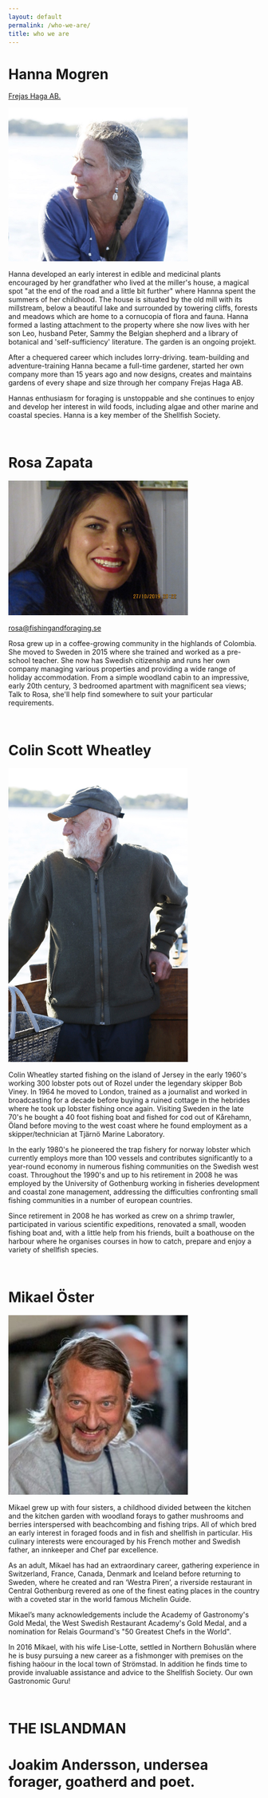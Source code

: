```yaml
---
layout: default
permalink: /who-we-are/
title: who we are
---
```


# Hanna Mogren

[Frejas Haga AB.](https://www.frejas.se)

<img src="/assets/images/Hanna_Square.jpg" style="width: 360px;"/>

Hanna developed an early interest in edible and medicinal plants encouraged by her grandfather who lived at the miller's house, a magical spot "at the end of the road and a little bit further" where Hannna spent the summers of her childhood. The house is situated by the old mill with its millstream, below a beautiful lake and surrounded by towering cliffs, forests and meadows which are home to a cornucopia of flora and fauna. Hanna formed a lasting attachment to the property where she now lives with her son Leo, husband Peter, Sammy the Belgian shepherd and a library of botanical and 'self-sufficiency' literature.  The garden is an ongoing projekt. 

After a chequered career which includes lorry-driving. team-building and adventure-training Hanna became a full-time gardener, started her own company more than 15 years ago and now designs, creates and maintains gardens of every shape and size through her company Frejas Haga AB.

Hannas enthusiasm for foraging is unstoppable and she continues to enjoy and develop her interest in wild foods, including algae and other marine and coastal species. Hanna is a key member of the Shellfish Society.



<br />

# Rosa Zapata

<img src="/assets/images/rosa.jpg" style="width: 360px;"/>

<rosa@fishingandforaging.se>

Rosa grew up in a coffee-growing community in the highlands of Colombia. 
She moved to Sweden in 2015 where she trained and worked as a pre-school teacher. She now has Swedish citizenship and runs her own company managing various properties and providing a wide range of holiday accommodation. From a simple woodland cabin to an impressive, early 20th century, 3 bedroomed apartment with magnificent sea views;
Talk to Rosa, she'll help find somewhere to suit your particular requirements.


<br />

# Colin Scott Wheatley

<img src="/assets/images/Colin.jpg" style="width: 360px;"/>

Colin Wheatley started fishing on the island of Jersey in the early 1960's working 300 lobster pots out of Rozel under the legendary skipper Bob Viney. In 1964 he moved to London, trained as a journalist and worked in broadcasting for a decade before buying a ruined cottage in the hebrides where he took up lobster fishing once again. Visiting Sweden in the late 70's he bought a 40 foot fishing boat and fished for cod out of Kårehamn, Öland before moving to the west coast where he found employment as a skipper/technician at Tjärnö Marine Laboratory. 

In the early 1980's he pioneered the trap fishery for norway lobster which currently employs more than 100 vessels and contributes significantly to a year-round economy in numerous fishing communities on the Swedish west coast. Throughout the 1990's and up to his retirement in 2008 he was employed by the University of Gothenburg working in fisheries development and coastal zone management, addressing the difficulties confronting small fishing communities in a number of european countries.

Since retirement in 2008 he has worked as crew on a shrimp trawler, participated in various scientific expeditions, renovated a small, wooden fishing boat and, with a little help from his friends, built a boathouse on the harbour where he organises courses in how to catch, prepare and enjoy a variety of shellfish species.

<br />

# Mikael Öster

<img src="/assets/images/Mikael.jpg" style="width: 360px;"/>

Mikael grew up with four sisters, a childhood divided between the kitchen and the
kitchen garden with woodland forays to gather mushrooms and berries interspersed with
beachcombing and fishing trips. All of which bred an early interest in foraged foods and in fish and shellfish in particular. His culinary interests were encouraged by his French mother and Swedish father, an innkeeper and Chef par excellence.

As an adult, Mikael has had an extraordinary career, gathering experience in Switzerland,
France, Canada, Denmark and Iceland before returning to Sweden, where he created and ran ‘Westra Piren’, a riverside restaurant in Central Gothenburg revered as one of the finest eating places in the country with a coveted star in the world famous Michelin Guide.

Mikael’s many acknowledgements include the Academy of Gastronomy's Gold Medal, the West Swedish Restaurant Academy's Gold Medal, and a nomination for Relais Gourmand's "50 Greatest Chefs in the World".

In 2016 Mikael, with his wife Lise-Lotte, settled in Northern Bohuslän where he is busy
pursuing a new career as a fishmonger with premises on the fishing haöour in the local town of Strömstad. ln addition he finds time to provide invaluable assistance and advice to the
Shellfish Society. Our own Gastronomic Guru!


<br />

# THE ISLANDMAN
# Joakim Andersson, undersea forager, goatherd and poet.

<br />




